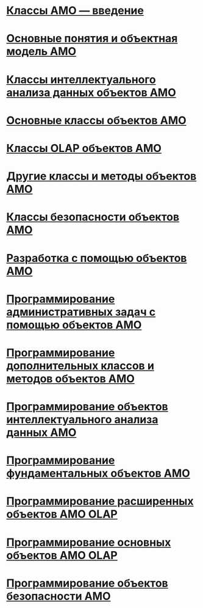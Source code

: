# [Классы AMO — введение](amo-classes-introduction.md)
# [Основные понятия и объектная модель AMO](amo-concepts-and-object-model.md)
# [Классы интеллектуального анализа данных объектов AMO](amo-data-mining-classes.md)
# [Основные классы объектов AMO](amo-fundamental-classes.md)
# [Классы OLAP объектов AMO](amo-olap-classes.md)
# [Другие классы и методы объектов AMO](amo-other-classes-and-methods.md)
# [Классы безопасности объектов AMO](amo-security-classes.md)
# [Разработка с помощью объектов AMO](developing-with-analysis-management-objects-amo.md)
# [Программирование административных задач с помощью объектов AMO](programming-administrative-tasks-with-amo.md)
# [Программирование дополнительных классов и методов объектов AMO](programming-amo-complementary-classes-and-methods.md)
# [Программирование объектов интеллектуального анализа данных AMO](programming-amo-data-mining-objects.md)
# [Программирование фундаментальных объектов AMO](programming-amo-fundamental-objects.md)
# [Программирование расширенных объектов AMO OLAP](programming-amo-olap-advanced-objects.md)
# [Программирование основных объектов AMO OLAP](programming-amo-olap-basic-objects.md)
# [Программирование объектов безопасности AMO](programming-amo-security-objects.md)
